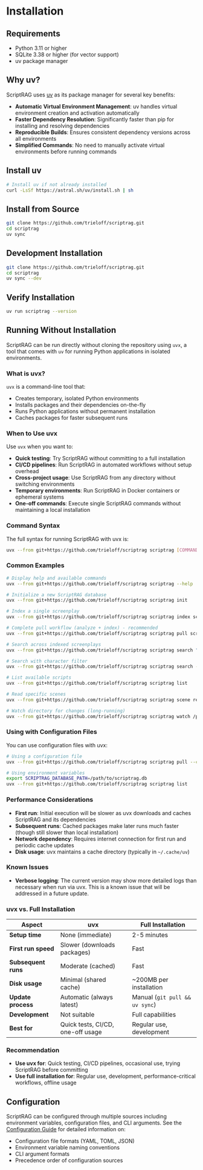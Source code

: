# Installation

## Requirements

- Python 3.11 or higher
- SQLite 3.38 or higher (for vector support)
- uv package manager

## Why uv?

ScriptRAG uses [uv](https://github.com/astral-sh/uv) as its package manager for several key benefits:

- **Automatic Virtual Environment Management**: uv handles virtual environment creation and activation automatically
- **Faster Dependency Resolution**: Significantly faster than pip for installing and resolving dependencies
- **Reproducible Builds**: Ensures consistent dependency versions across all environments
- **Simplified Commands**: No need to manually activate virtual environments before running commands

## Install uv

```bash
# Install uv if not already installed
curl -LsSf https://astral.sh/uv/install.sh | sh
```

## Install from Source

```bash
git clone https://github.com/trieloff/scriptrag.git
cd scriptrag
uv sync
```

## Development Installation

```bash
git clone https://github.com/trieloff/scriptrag.git
cd scriptrag
uv sync --dev
```

## Verify Installation

```bash
uv run scriptrag --version
```

## Running Without Installation

ScriptRAG can be run directly without cloning the repository using `uvx`, a tool that comes with `uv` for running Python applications in isolated environments.

### What is uvx?

`uvx` is a command-line tool that:

- Creates temporary, isolated Python environments
- Installs packages and their dependencies on-the-fly
- Runs Python applications without permanent installation
- Caches packages for faster subsequent runs

### When to Use uvx

Use `uvx` when you want to:

- **Quick testing**: Try ScriptRAG without committing to a full installation
- **CI/CD pipelines**: Run ScriptRAG in automated workflows without setup overhead
- **Cross-project usage**: Use ScriptRAG from any directory without switching environments
- **Temporary environments**: Run ScriptRAG in Docker containers or ephemeral systems
- **One-off commands**: Execute single ScriptRAG commands without maintaining a local installation

### Command Syntax

The full syntax for running ScriptRAG with uvx is:

```bash
uvx --from git+https://github.com/trieloff/scriptrag scriptrag [COMMAND] [OPTIONS]
```

### Common Examples

```bash
# Display help and available commands
uvx --from git+https://github.com/trieloff/scriptrag scriptrag --help

# Initialize a new ScriptRAG database
uvx --from git+https://github.com/trieloff/scriptrag scriptrag init

# Index a single screenplay
uvx --from git+https://github.com/trieloff/scriptrag scriptrag index screenplay.fountain

# Complete pull workflow (analyze + index) - recommended
uvx --from git+https://github.com/trieloff/scriptrag scriptrag pull screenplay.fountain

# Search across indexed screenplays
uvx --from git+https://github.com/trieloff/scriptrag scriptrag search "coffee shop"

# Search with character filter
uvx --from git+https://github.com/trieloff/scriptrag scriptrag search --character JANE "morning routine"

# List available scripts
uvx --from git+https://github.com/trieloff/scriptrag scriptrag list

# Read specific scenes
uvx --from git+https://github.com/trieloff/scriptrag scriptrag scene read --project "My Script" --scene 1

# Watch directory for changes (long-running)
uvx --from git+https://github.com/trieloff/scriptrag scriptrag watch /path/to/screenplays/
```

### Using with Configuration Files

You can use configuration files with uvx:

```bash
# Using a configuration file
uvx --from git+https://github.com/trieloff/scriptrag scriptrag pull --config scriptrag.yaml screenplay.fountain

# Using environment variables
export SCRIPTRAG_DATABASE_PATH=/path/to/scriptrag.db
uvx --from git+https://github.com/trieloff/scriptrag scriptrag list
```

### Performance Considerations

- **First run**: Initial execution will be slower as uvx downloads and caches ScriptRAG and its dependencies
- **Subsequent runs**: Cached packages make later runs much faster (though still slower than local installation)
- **Network dependency**: Requires internet connection for first run and periodic cache updates
- **Disk usage**: uvx maintains a cache directory (typically in `~/.cache/uv`)

### Known Issues

- **Verbose logging**: The current version may show more detailed logs than necessary when run via uvx. This is a known issue that will be addressed in a future update.

### uvx vs. Full Installation

| Aspect | uvx | Full Installation |
|--------|-----|-------------------|
| **Setup time** | None (immediate) | 2-5 minutes |
| **First run speed** | Slower (downloads packages) | Fast |
| **Subsequent runs** | Moderate (cached) | Fast |
| **Disk usage** | Minimal (shared cache) | ~200MB per installation |
| **Update process** | Automatic (always latest) | Manual (`git pull && uv sync`) |
| **Development** | Not suitable | Full capabilities |
| **Best for** | Quick tests, CI/CD, one-off usage | Regular use, development |

### Recommendation

- **Use uvx for**: Quick testing, CI/CD pipelines, occasional use, trying ScriptRAG before committing
- **Use full installation for**: Regular use, development, performance-critical workflows, offline usage

## Configuration

ScriptRAG can be configured through multiple sources including environment variables, configuration files, and CLI arguments. See the [Configuration Guide](configuration.md) for detailed information on:

- Configuration file formats (YAML, TOML, JSON)
- Environment variable naming conventions
- CLI argument formats
- Precedence order of configuration sources
